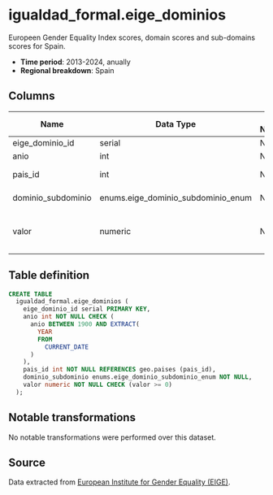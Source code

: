# igualdad_formal.eige_dominios

Europeen Gender Equality Index scores, domain scores and sub-domains scores for Spain.

- **Time period**: 2013-2024, anually
- **Regional breakdown**: Spain

## Columns

| Name | Data Type | Is Nullable | Description |
| --- | --- | --- | --- |
| eige_dominio_id | serial | NO | primary key |
| anio | int | NO | year |
| pais_id | int | NO | references geo.paises |
| dominio_subdominio | enums.eige_dominio_subdominio_enum | NO | domain or subdomain |
| valor | numeric | NO | domain or sub-domain score |

## Table definition

```sql
CREATE TABLE
  igualdad_formal.eige_dominios (
    eige_dominio_id serial PRIMARY KEY,
    anio int NOT NULL CHECK (
      anio BETWEEN 1900 AND EXTRACT(
        YEAR
        FROM
          CURRENT_DATE
      )
    ),
    pais_id int NOT NULL REFERENCES geo.paises (pais_id),
    dominio_subdominio enums.eige_dominio_subdominio_enum NOT NULL,
    valor numeric NOT NULL CHECK (valor >= 0)
  );
```


## Notable transformations
No notable transformations were performed over this dataset.

## Source
Data extracted from <a href="https://eige.europa.eu/gender-statistics/dgs/browse/index" target="_blank">European Institute for Gender Equality (EIGE)</a>.